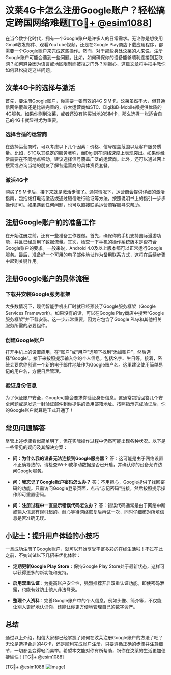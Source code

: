 # 汶莱4G卡怎么注册Google账户？轻松搞定跨国网络难题[[TG💪+ @esim1088](https://t.me/s/esim1088)]

在当今数字化时代，拥有一个Google账户是许多人的日常需求。无论你是想使用Gmail收发邮件、观看YouTube视频，还是在Google Play商店下载应用程序，都需要一个Google账户来完成这些操作。然而，对于那些身处汶莱的人来说，注册Google账户可能会遇到一些问题。比如，如何确保你的设备能够顺利连接到互联网？如何避免因为语言或地区限制而被拒之门外？别担心，这篇文章将手把手教你如何轻松搞定这些问题。

## 汶莱4G卡的选择与激活

首先，要注册Google账户，你需要一张有效的4G SIM卡。汶莱虽然不大，但其通信网络覆盖还是比较完善的，各大运营商如STC、Digi和B-Mobile都提供优质的4G服务。如果你刚到汶莱，或者还没有购买当地的SIM卡，那么选择一张适合自己的4G卡就显得尤为重要。

### 选择合适的运营商

在选择运营商时，可以考虑以下几个因素：价格、信号覆盖范围以及客户服务质量。比如，STC以其稳定的服务著称，而Digi则在网络速度上表现突出。如果你经常需要在不同地点移动，建议选择信号覆盖广泛的运营商。此外，还可以通过网上搜索或咨询当地的朋友了解各运营商的具体资费套餐。

### 激活4G卡

购买了SIM卡后，接下来就是激活步骤了。通常情况下，运营商会提供详细的激活指南，包括拨打电话激活或通过短信进行验证等方法。按照说明书上的指引一步步操作即可。如果遇到任何问题，也可以直接联系运营商客服寻求帮助。

## 注册Google账户前的准备工作

在开始注册之前，还有一些准备工作要做。首先，确保你的手机支持国际漫游功能，并且已经启用了数据流量。其次，检查一下手机的操作系统版本是否符合Google账户的要求。一般来说，Android 4.0及以上版本都可以正常运行Google服务。最后，准备好一个可用的电子邮件地址作为备用联系方式，这将在后续步骤中起到关键作用。

## 注册Google账户的具体流程

### 下载并安装Google服务框架

大多数情况下，现代智能手机出厂时就已经预装了Google服务框架（Google Services Framework）。如果没有的话，可以在Google Play商店中搜索“Google服务框架”并下载安装。这一步非常重要，因为它包含了Google Play和其他相关服务所需的必要组件。

### 创建Google账户

打开手机上的设置应用，在“账户”或“用户”选项下找到“添加账户”，然后选择“Google”。接下来按照提示输入你的个人信息，包括名字、生日等。接着，系统会要求你创建一个新的电子邮件地址作为Google账户名。这里建议使用简单易记的用户名，方便日后管理。

### 验证身份信息

为了保证账户安全，Google可能会要求你验证身份信息。这通常包括回答几个安全问题或是发送一封验证邮件到你提供的备用邮箱地址。按照指示完成验证后，你的Google账户就算是正式开通了！

## 常见问题解答

尽管上述步骤看似简单明了，但在实际操作过程中仍然可能出现各种状况。以下是一些常见的疑问及其解决方案：

- **问：为什么我的设备无法连接到Google服务器？**
  答：这可能是由于网络设置不正确导致的。请检查Wi-Fi或移动数据是否已开启，并确认你的设备允许访问Google服务。

- **问：我忘记了Google账户密码怎么办？**
  答：不用担心，Google提供了找回密码的功能。只需访问Google登录页面，点击“忘记密码”链接，然后按照提示操作即可重置密码。

- **问：注册过程中一直显示错误代码怎么办？**
  答：错误代码通常是由于网络中断或输入信息有误引起的。耐心等待网络恢复后再试一次，同时仔细核对所填信息是否准确无误。

## 小贴士：提升用户体验的小技巧

一旦成功注册了Google账户，就可以开始享受丰富多彩的在线生活啦！不过在此之前，不妨试试以下几招来优化体验：

- **定期更新Google Play Store**：保持Google Play Store处于最新状态，这样可以获得更多的新功能和支持。
  
- **启用双重认证**：为提高账户安全性，强烈推荐开启双重认证功能。即使密码泄露，也能有效防止他人非法登录。

- **整理个人资料**：完善Google账户中的个人信息，例如头像、简介等，不仅能让别人更好地认识你，还能让你更方便地管理自己的数字资产。

## 总结

通过以上介绍，相信大家都已经掌握了如何在汶莱注册Google账户的方法了吧？无论是选择合适的4G卡，还是顺利完成账户注册，只要遵循正确的步骤并注意细节，一切都会变得轻而易举。希望本文能对你有所帮助，祝你在汶莱的生活更加便捷愉快！[[TG💪+ @esim1088](https://t.me/s/esim1088)]

[[TG💪+ @esim1088](https://t.me/s/esim1088) ![Image](https://i.postimg.cc/4NQfJmqS/Snipaste-2025-05-13-00-14-12.png)]